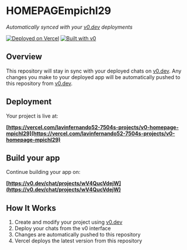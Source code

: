 # HOMEPAGEmpichl29

*Automatically synced with your [v0.dev](https://v0.dev) deployments*

[![Deployed on Vercel](https://img.shields.io/badge/Deployed%20on-Vercel-black?style=for-the-badge&logo=vercel)](https://vercel.com/lavinfernando52-7504s-projects/v0-homepage-mpichl29)
[![Built with v0](https://img.shields.io/badge/Built%20with-v0.dev-black?style=for-the-badge)](https://v0.dev/chat/projects/wV4QucVdejW)

## Overview

This repository will stay in sync with your deployed chats on [v0.dev](https://v0.dev).
Any changes you make to your deployed app will be automatically pushed to this repository from [v0.dev](https://v0.dev).

## Deployment

Your project is live at:

**[https://vercel.com/lavinfernando52-7504s-projects/v0-homepage-mpichl29](https://vercel.com/lavinfernando52-7504s-projects/v0-homepage-mpichl29)**

## Build your app

Continue building your app on:

**[https://v0.dev/chat/projects/wV4QucVdejW](https://v0.dev/chat/projects/wV4QucVdejW)**

## How It Works

1. Create and modify your project using [v0.dev](https://v0.dev)
2. Deploy your chats from the v0 interface
3. Changes are automatically pushed to this repository
4. Vercel deploys the latest version from this repository

